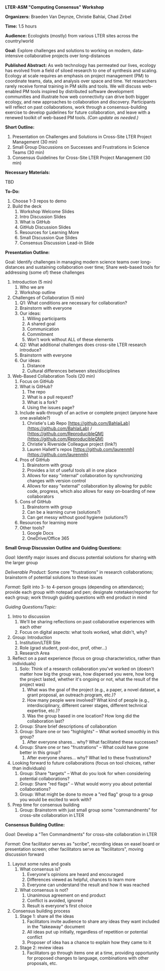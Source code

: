 **LTER-ASM &quot;Computing Consensus&quot; Workshop**

**Organizers:** Braeden Van Deynze, Christie Bahlai, Chad Zirbel

**Time:** 1.5 hours

**Audience:** Ecologists (mostly) from various LTER sites across the country/world

**Goal:** Explore challenges and solutions to working on modern, data-intensive collaborative projects over long-distances

**Published Abstract:** As web technology has permeated our lives, ecology has evolved from a field of siloed research to one of synthesis and scaling. Ecology at scale requires an emphasis on project management (PM) to coordinate teams, data, and analysis over space and time. Yet researchers rarely receive formal training in PM skills and tools. We will discuss web-enabled PM tools inspired by distributed software development communities and illustrate how web connectivity can drive both bigger ecology, and new approaches to collaboration and discovery. Participants will reflect on past collaborations, work through a consensus-building exercise to develop guidelines for future collaboration, and leave with a renewed toolkit of web-based PM tools. _(Can update as needed.)_

**Short Outline:**

1. Presentation on Challenges and Solutions in Cross-Site LTER Project Management (30 min)
2. Small Group Discussions on Successes and Frustrations in Science Teams (30 min)
3. Consensus Guidelines for Cross-Site LTER Project Management (30 min)

**Necessary Materials:**

TBD

**To-Do:**

1. Choose 1-3 repos to demo
2. Build the deck
   1. Workshop Welcome Slides
   2. Intro Discussion Slides
   3. What is GitHub
   4. GitHub Discussion Slides
   5. Resources for Learning More
   6. Small Discussion Que Slides
   7. Consensus Discussion Lead-in Slide

**Presentation Outline:**

Goal: Identify challenges in managing modern science teams over long-distances and sustaining collaboration over time; Share web-based tools for addressing (some of) these challenges

1. Introduction (5 min)
   1. Who we are
   2. Workshop outline
2. Challenges of Collaboration (5 min)
   1. Q1: What conditions are necessary for collaboration?
     1. Brainstorm with everyone
     2. Our ideas:
        1. Willing participants
        2. A shared goal
        3. Communication
        4. Commitment
        5. Won&#39;t work without ALL of these elements
   2. Q2: What additional challenges does cross-site LTER research introduce?
     1. Brainstorm with everyone
     2. Our ideas:
        1. Distance
        2. Cultural differences between sites/disciplines
3. Web-Based Collaboration Tools (20 min)
   1. Focus on GitHub
   2. What is GitHub?
      1. The repo
      2. What is a pull request?
      3. What is a fork?
      4. Using the issues page?
   3. Include walk-through of an active or complete project (anyone have one available?)
      1. Christie&#39;s Lab Repo [https://github.com/BahlaiLab](https://github.com/BahlaiLab) / [https://github.com/ReproducibleQM](https://github.com/ReproducibleQM)
      2. Christie&#39;s Riverside Colleague project (link?)
      3. Lauren Hallett's repos [https://github.com/laurenmh](https://github.com/laurenmh)
   4. Pros of GitHub
      1. Brainstorm with group
      2. Provides a lot of useful tools all in one place
      3. Allows for easy &quot;internal&quot; collaboration by synchronizing changes with version control
      4. Allows for easy &quot;external&quot; collaboration by allowing for public code, progress, which also allows for easy on-boarding of new collaborators
   5. Cons of GitHub
      1. Brainstorm with group
      2. Can be a learning curve (solutions?)
      3. Can get messy without good hygiene (solutions?)
   6. Resources for learning more
   7. Other tools?
      1. Google Docs
      2. OneDrive/Office 365

**Small Group Discussion Outline and Guiding Questions:**

_Goal:_ Identify major issues and discuss potential solutions for sharing with the larger group

_Deliverable Product:_ Some core &quot;frustrations&quot; in research collaborations; brainstorm of potential solutions to these issues

_Format:_ Split into 3- to 4-person groups (depending on attendance); provide each group with notepad and pen; designate notetaker/reporter for each group; work through guiding questions with end product in mind

_Guiding Questions/Topic:_

1. Intro to discussion
   1. We&#39;ll be sharing reflections on past collaborative experiences with each other
   2. Focus on digital aspects: what tools worked, what didn&#39;t, why?
2. Group: Introduction
   1. Institution/LTER Site
   2. Role (grad student, post-doc, prof, other…)
   3. Research Area
3. Reflect on a past experience (focus on group characteristics, rather than individuals)
   1. Solo: Think of a research collaboration you&#39;ve worked on (doesn&#39;t matter how big the group was, how dispersed you were, how long the project lasted, whether it&#39;s ongoing or not, what the result of the project was)
      1. What was the goal of the project (e.g., a paper, a novel dataset, a grant proposal, an outreach program, etc.)?
      2. How many people were involved? What kind of people (e.g., interdisciplinary, different career stages, different technical expertise, etc.)?
      3. Was the group based in one location? How long did the collaboration last?
   2. Group: Share brief descriptions of collaboration
   3. Group: Share one or two &quot;highlights&quot; – What worked smoothly in this group?
      1. After everyone shares… why? What facilitated these successes?
   4. Group: Share one or two &quot;frustrations&quot; – What could have gone better in this group?
      1. After everyone shares… why? What led to these frustrations?
4. Looking forward to future collaborations (focus on tool choices, rather than individuals)
   1. Group: Share &quot;targets&quot; – What do you look for when considering potential collaborations?
   2. Group: Share &quot;red flags&quot; – What would worry you about potential collaborations?
   3. Group: What might be done to move a &quot;red flag&quot; group to a group you would be excited to work with?
5. Prep time for consensus building
   1. Group: Brainstorm with just small group some &quot;commandments&quot; for cross-site collaboration in LTER

**Consensus Building Outline:**

_Goal:_ Develop a &quot;Ten Commandments&quot; for cross-site collaboration in LTER

_Format:_ One facilitator serves as &quot;scribe&quot;, recording ideas on easel board or presentation screen; other facilitators serve as &quot;facilitators&quot;, moving discussion forward

1. Layout some rules and goals
   1. What consensus is?
      1. Everyone&#39;s opinions are heard and encouraged
      2. Differences viewed as helpful, chances to learn more
      3. Everyone can understand the result and how it was reached
   2. What consensus is not?
      1. Unanimous agreement on end product
      2. Conflict is avoided, ignored
      3. Result is everyone&#39;s first choice
2. Consensus building process
   1. Stage 1: share all the ideas
      1. Facilitators invite audience to share any ideas they want included in the &quot;takeaway&quot; document
      2. All ideas put up initially, regardless of repetition or potential conflict
      3. Proposer of idea has a chance to explain how they came to it
   2. Stage 2: review ideas
      1. Facilitators go through items one at a time, providing opportunity for proposed changes to language, combinations with other proposals, etc.
